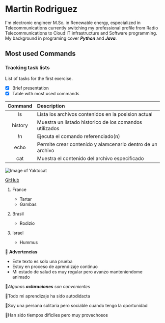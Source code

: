 # Martin Rodriguez

I'm electronic engineer M.Sc. in Renewable energy, especialized in Telecommunications currently switching my professional profile from Radio Telecommunications to Cloud IT infrastructure and Software programming. My background in programing cover ***Python*** and ***Java***.

## Most used Commands

### Tracking task lists

List of tasks for the first exercise.

- [x] Brief presentation
- [x] Table with most used commands

|**Command**|**Description**|
|:---------:|:--------------|
|ls|Lista los archivos contenidos en la posision actual|
|history|Muestra un listado historico de los comandos utilizados|
|!n|Ejecuta el comando referenciado(n)|
|echo|Permite crear contenido y alamcenarlo dentro de un archivo|
|cat|Muestra el contenido del archivo especificado|

![Image of Yaktocat](https://octodex.github.com/images/yaktocat.png)

[GitHub](https://github.com/M4rtR0d)

1. France
   * Tartar
   - Gambas

2. Brasil
   * Rodizio

3. Israel
   * Hummus

👀 **Advertencias**
  - Este texto es solo una prueba
  - Estoy en proceso de aprendizaje continuo
  - Mi estado de salud es muy regular pero avanzo manteniendome animado

🌟*Algunas **aclaraciones** son convenientes*

   🐘Todo mi aprendizaje ha sido autodidacta
  
   🐺Soy una persona solitaria pero sociable cuando tengo la oportunidad
  
   🐻Han sido tiempos dificiles pero muy provechosos
